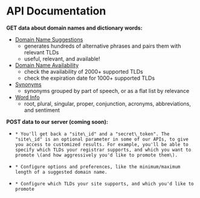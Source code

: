 # API Documentation

**GET data about domain names and dictionary words:**

* [Domain Name Suggestions](../changelog/domain-name.md) 
  * generates hundreds of alternative phrases and pairs them with relevant TLDs
  * useful, relevant, and available!
* [Domain Name Availability](../changelog/domain-name.md#domain-availability)
  * check the availability of 2000+ supported TLDs
  * check the expiration date for 1000+ supported TLDs
* [Synonyms](../changelog/thesaurus.md#synonyms)
  * synonyms grouped by part of speech, or as a flat list by relevance
* [Word Info](../changelog/thesaurus.md#word-info)
  * root, plural, singular, proper, conjunction, acronyms, abbreviations, and sentiment

**POST data to our server \(coming soon\):**

* ~~~~[~~Create an account~~](account.md#create-a-new-account)~~~~
  * You'll get back a "site\_id" and a "secret\_token". The "site\_id" is an optional parameter in some of our APIs, to give you access to customized results. For example, you'll be able to specify which TLDs your registrar supports, and which you want to promote \(and how aggressively you'd like to promote them\).
* ~~~~[~~Options~~](account.md#options)~~~~
  * Configure options and preferences, like the minimum/maximum length of a suggested domain name.
* ~~~~[~~TLDs~~](account.md#tlds)~~~~
  * Configure which TLDs your site supports, and which you'd like to promote





